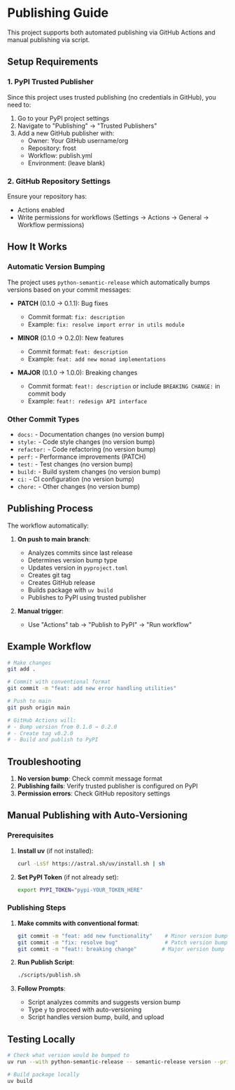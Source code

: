 # Publishing Guide

This project supports both automated publishing via GitHub Actions and manual
publishing via script.

## Setup Requirements

### 1. PyPI Trusted Publisher

Since this project uses trusted publishing (no credentials in GitHub), you need
to:

1. Go to your PyPI project settings
2. Navigate to "Publishing" → "Trusted Publishers"
3. Add a new GitHub publisher with:
    - Owner: Your GitHub username/org
    - Repository: frost
    - Workflow: publish.yml
    - Environment: (leave blank)

### 2. GitHub Repository Settings

Ensure your repository has:

-   Actions enabled
-   Write permissions for workflows (Settings → Actions → General → Workflow
    permissions)

## How It Works

### Automatic Version Bumping

The project uses `python-semantic-release` which automatically bumps versions
based on your commit messages:

-   **PATCH** (0.1.0 → 0.1.1): Bug fixes

    -   Commit format: `fix: description`
    -   Example: `fix: resolve import error in utils module`

-   **MINOR** (0.1.0 → 0.2.0): New features

    -   Commit format: `feat: description`
    -   Example: `feat: add new monad implementations`

-   **MAJOR** (0.1.0 → 1.0.0): Breaking changes
    -   Commit format: `feat!: description` or include `BREAKING CHANGE:` in
        commit body
    -   Example: `feat!: redesign API interface`

### Other Commit Types

-   `docs:` - Documentation changes (no version bump)
-   `style:` - Code style changes (no version bump)
-   `refactor:` - Code refactoring (no version bump)
-   `perf:` - Performance improvements (PATCH)
-   `test:` - Test changes (no version bump)
-   `build:` - Build system changes (no version bump)
-   `ci:` - CI configuration (no version bump)
-   `chore:` - Other changes (no version bump)

## Publishing Process

The workflow automatically:

1. **On push to main branch**:

    - Analyzes commits since last release
    - Determines version bump type
    - Updates version in `pyproject.toml`
    - Creates git tag
    - Creates GitHub release
    - Builds package with `uv build`
    - Publishes to PyPI using trusted publisher

2. **Manual trigger**:
    - Use "Actions" tab → "Publish to PyPI" → "Run workflow"

## Example Workflow

```bash
# Make changes
git add .

# Commit with conventional format
git commit -m "feat: add new error handling utilities"

# Push to main
git push origin main

# GitHub Actions will:
# - Bump version from 0.1.0 → 0.2.0
# - Create tag v0.2.0
# - Build and publish to PyPI
```

## Troubleshooting

1. **No version bump**: Check commit message format
2. **Publishing fails**: Verify trusted publisher is configured on PyPI
3. **Permission errors**: Check GitHub repository settings

## Manual Publishing with Auto-Versioning

### Prerequisites

1. **Install uv** (if not installed):

    ```bash
    curl -LsSf https://astral.sh/uv/install.sh | sh
    ```

2. **Set PyPI Token** (if not already set):

    ```bash
    export PYPI_TOKEN="pypi-YOUR_TOKEN_HERE"
    ```

### Publishing Steps

1. **Make commits with conventional format**:

    ```bash
    git commit -m "feat: add new functionality"    # Minor version bump
    git commit -m "fix: resolve bug"               # Patch version bump
    git commit -m "feat!: breaking change"        # Major version bump
    ```

2. **Run Publish Script**:

    ```bash
    ./scripts/publish.sh
    ```

3. **Follow Prompts**:
    - Script analyzes commits and suggests version bump
    - Type `y` to proceed with auto-versioning
    - Script handles version bump, build, and upload

## Testing Locally

```bash
# Check what version would be bumped to
uv run --with python-semantic-release -- semantic-release version --print

# Build package locally
uv build
```
